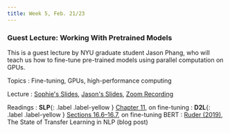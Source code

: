 ```yaml
---
title: Week 5, Feb. 21/23
---
```


### Guest Lecture: Working With Pretrained Models

This is a guest lecture by NYU graduate student Jason Phang, who will teach us how to fine-tune pre-trained models 
using parallel computation on GPUs.

Topics
: Fine-tuning, GPUs, high-performance computing

Lecture
: [Sophie's Slides](https://drive.google.com/file/d/1Qz8ozH370f1OcqSisUnw79SfFO26KUG5/view?usp=share_link),
[Jason's Slides](https://drive.google.com/file/d/1N7F4_19B5v3Nld-ePu-wnwlduUKh0jcn/view?usp=share_link),
[Zoom Recording](https://nyu.zoom.us/rec/share/IGlQsDw0pzxywuZTi2Mnr7JiX1qFfrN1A8f6_Qiw6szWHhNNTELkAg4Dsl20dbXU.y_FwOI5BP2qQKh3k)

Readings
: **SLP**{: .label .label-yellow } [Chapter 11](https://web.stanford.edu/~jurafsky/slp3/11.pdf), on fine-tuning 
: **D2L**{: .label .label-yellow }
[Sections 16.6–16.7](https://d2l.ai/chapter_natural-language-processing-applications/finetuning-bert.html), on 
fine-tuning BERT
: [Ruder (2019)](https://ruder.io/state-of-transfer-learning-in-nlp/), The State of Transfer Learning in NLP (blog post)

